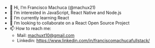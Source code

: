 - 👋 Hi, I’m Francisco Machuca (@machux21)
- 👀 I’m interested in JavaScript, React Native and Node.js
- 🌱 I’m currently learning React
- 💞️ I’m looking to collaborate on a React Open Source Project
- 📫 How to reach me:
  - Mail: machuxt10@gmail.com
  - Linkedin: https://www.linkedin.com/in/franciscomachucafullstack/

<!---
machux21/machux21 is a ✨ special ✨ repository because its `README.md` (this file) appears on your GitHub profile.
You can click the Preview link to take a look at your changes.
--->
